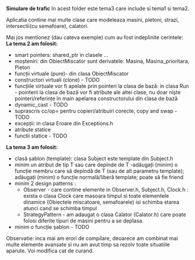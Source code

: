 **Simulare de trafic**
In acest folder este tema3 care include si tema1 si tema2.

Aplicatia contine mai multe clase care modeleaza masini, pietoni, strazi, intersectii(cu semafoare), calatori.

Mai jos mentionez (dau cateva exemple) cum au fost indeplinite cerintele: 
**La tema 2 am folosit:**
 - smart pointers: shared_ptr in clasele ...
- moșteniri: din ObiectMiscator sunt derivatele: Masina, Masina_prioritara, Pieton
- funcții virtuale (pure)- din clasa ObiectMiscator
- constructori virtuali (clone) - TODO
- funcțiile virtuale vor fi apelate prin pointeri la clasa de bază: in clasa Run - pointerii la clasa de bază vor fi atribute ale altei clase, nu doar niște pointeri/referințe în main
apelarea constructorului din clasa de bază
 - dynamic_cast - TODO
- suprascris cc/op= pentru copieri/atribuiri corecte, copy and swap - TODO
- excepții: in clasa Eroare din Exceptions.h
- atribute statice
- functii statice - TODO

**La tema 3 am folosit:**

- clasă șablon (template): clasa Subject este template din Subject.h
- minim un atribut de tip T sau care depinde de T
-adăugați (minim) o funcție membru care să depindă de T (sau de alt parametru template);
adăugați (minim) o funcție normală/liberă template; poate să fie friend
 - minim 2 design patterns : 
     - Observer - care contine elemente in Observer.h, Subject.h, Clock.h : exista o clasa Clock care masoara timpul si toate elementele dinamice (Obiectele miscatoare, semafoarele) isi schimba starea atunci cand se schimba timpul
     - StrategyPattern - am adaugat o clasa Calator (Calator.h) care poate folosi diferite tipuri de masini pentru a se deplasa. 
- minim o funcție șablon - TODO


Observatie: inca mai am erori de compilare, deoarece am combinat mai multe elemente avansate si nu am avut timp sa rezolv toate situatiile aparute. Voi modifica cat de curand.
